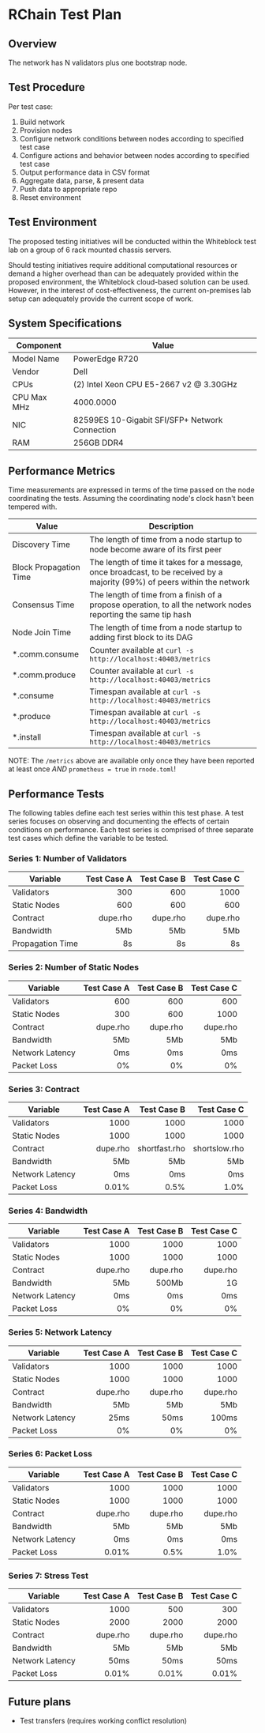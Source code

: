 # RChain Test Plan

## Overview

The network has N validators plus one bootstrap node.

## Test Procedure

Per test case:
1. Build network
2. Provision nodes
3. Configure network conditions between nodes according to specified test case
4. Configure actions and behavior between nodes according to specified test case
5. Output performance data in CSV format
6. Aggregate data, parse, & present data
8. Push data to appropriate repo
9. Reset environment

## Test Environment

The proposed testing initiatives will be conducted within the Whiteblock test
lab on a group of 6 rack mounted chassis servers.

Should testing initiatives require additional computational resources or
demand a higher overhead than can be adequately provided within the proposed
environment, the Whiteblock cloud-based solution can be used. However, in the
interest of cost-effectiveness, the current on-premises lab setup can
adequately provide the current scope of work. 

## System Specifications

| Component   | Value                                          |
|-------------|------------------------------------------------|
| Model Name  | PowerEdge R720                                 |
| Vendor      | Dell                                           |
| CPUs        | (2) Intel Xeon CPU E5-2667 v2 @ 3.30GHz        |
| CPU Max MHz | 4000.0000                                      |
| NIC         | 82599ES 10-Gigabit SFI/SFP+ Network Connection |
| RAM         | 256GB DDR4                                     |


## Performance Metrics

Time measurements are expressed in terms of the time passed on the node
coordinating the tests.  Assuming the coordinating node's clock hasn't been tempered with.

| Value			    | Description | 
| ------------------------- | -------- | 
| Discovery Time	    | The length of time from a node startup to node become aware of its first peer | 
| Block Propagation Time    | The length of time it takes for a message, once broadcast, to be received by a majority (99%) of peers within the network |
| Consensus Time	    | The length of time from a finish of a propose operation, to all the network nodes reporting the same tip hash | 
| Node Join Time	    | The length of time from a node startup to adding first block to its DAG | 
| *.comm.consume	    | Counter available at `curl -s http://localhost:40403/metrics` |
| *.comm.produce	    | Counter available at `curl -s http://localhost:40403/metrics` |
| *.consume		    | Timespan available at `curl -s http://localhost:40403/metrics` |
| *.produce		    | Timespan available at `curl -s http://localhost:40403/metrics` |
| *.install		    | Timespan available at `curl -s http://localhost:40403/metrics` |

NOTE: The `/metrics` above are available only once they have been reported at
least once *AND* `prometheus = true` in `rnode.toml`!

## Performance Tests

The following tables define each test series within this test phase. A test
series focuses on observing and documenting the effects of certain conditions
on performance. Each test series is comprised of three separate test cases
which define the variable to be tested. 

### Series 1: Number of Validators

| Variable         | Test Case A | Test Case B | Test Case C |
|------------------|------------:|------------:|------------:|
| Validators       | 300         | 600         | 1000        |
| Static Nodes     | 600         | 600         | 600         |
| Contract         | dupe.rho    | dupe.rho    | dupe.rho    |
| Bandwidth        | 5Mb         | 5Mb         | 5Mb         |
| Propagation Time | 8s          | 8s          | 8s          |


### Series 2: Number of Static Nodes

| Variable        | Test Case A | Test Case B | Test Case C |
|-----------------|------------:|------------:|------------:|
| Validators      | 600         | 600         | 600         |
| Static Nodes    | 300         | 600         | 1000        |
| Contract        | dupe.rho    | dupe.rho    | dupe.rho    |
| Bandwidth       | 5Mb         | 5Mb         | 5Mb         |
| Network Latency | 0ms         | 0ms         | 0ms         |
| Packet Loss     | 0%          | 0%          | 0%          |


### Series 3: Contract

| Variable        | Test Case A | Test Case B   | Test Case C   |
|-----------------|------------:|--------------:|--------------:|
| Validators      | 1000        | 1000          | 1000          |
| Static Nodes    | 1000        | 1000          | 1000          |
| Contract        | dupe.rho    | shortfast.rho | shortslow.rho |
| Bandwidth       | 5Mb         | 5Mb           | 5Mb           |
| Network Latency | 0ms         | 0ms           | 0ms           |
| Packet Loss     | 0.01%       | 0.5%          | 1.0%          |


### Series 4: Bandwidth

| Variable        | Test Case A | Test Case B | Test Case C |
|-----------------|------------:|------------:|------------:|
| Validators      | 1000        | 1000        | 1000        |
| Static Nodes    | 1000        | 1000        | 1000        |
| Contract        | dupe.rho    | dupe.rho    | dupe.rho    |
| Bandwidth       | 5Mb         | 500Mb       | 1G          |
| Network Latency | 0ms         | 0ms         | 0ms         |
| Packet Loss     | 0%          | 0%          | 0%          |


### Series 5: Network Latency

| Variable        | Test Case A | Test Case B | Test Case C |
|-----------------|------------:|------------:|------------:|
| Validators      | 1000        | 1000        | 1000        |
| Static Nodes    | 1000        | 1000        | 1000        |
| Contract        | dupe.rho    | dupe.rho    | dupe.rho    |
| Bandwidth       | 5Mb         | 5Mb         | 5Mb         |
| Network Latency | 25ms        | 50ms        | 100ms       |
| Packet Loss     | 0%          | 0%          | 0%          |


### Series 6: Packet Loss

| Variable        | Test Case A | Test Case B | Test Case C |
|-----------------|------------:|------------:|------------:|
| Validators      | 1000        | 1000        | 1000        |
| Static Nodes    | 1000        | 1000        | 1000        |
| Contract        | dupe.rho    | dupe.rho    | dupe.rho    |
| Bandwidth       | 5Mb         | 5Mb         | 5Mb         |
| Network Latency | 0ms         | 0ms         | 0ms         |
| Packet Loss     | 0.01%       | 0.5%        | 1.0%        |


### Series 7: Stress Test

| Variable        | Test Case A | Test Case B | Test Case C |
|-----------------|------------:|------------:|------------:|
| Validators      | 1000        | 500         | 300         |
| Static Nodes    | 2000        | 2000        | 2000        |
| Contract        | dupe.rho    | dupe.rho    | dupe.rho    |
| Bandwidth       | 5Mb         | 5Mb         | 5Mb         |
| Network Latency | 50ms        | 50ms        | 50ms        |
| Packet Loss     | 0.01%       | 0.01%       | 0.01%       |


## Future plans

 * Test transfers (requires working conflict resolution)
